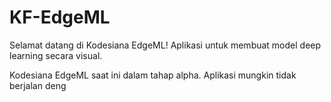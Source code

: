 # KF-EdgeML

Selamat datang di Kodesiana EdgeML! Aplikasi untuk membuat model deep learning secara visual.

Kodesiana EdgeML saat ini dalam tahap alpha. Aplikasi mungkin tidak berjalan deng